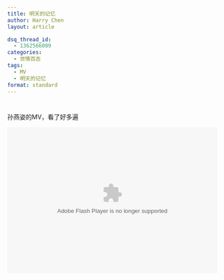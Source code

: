 ```yaml
---
title: 明天的记忆
author: Harry Chen
layout: article

dsq_thread_id:
  - 1362566009
categories:
  - 世情百态
tags:
  - MV
  - 明天的记忆
format: standard
---
```

#

孙燕姿的MV，看了好多遍

<!--more-->

<embed src="http://player.yinyuetai.com/video/player/419604/v_2291107.swf" quality="high" width="480" height="334" align="middle" allowScriptAccess="sameDomain" type="application/x-shockwave-flash"></embed>
